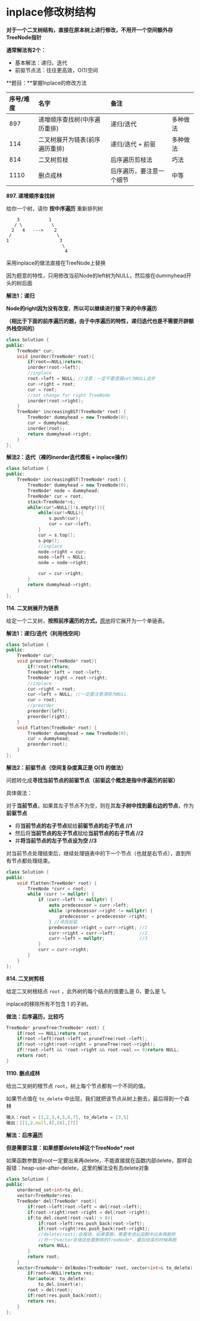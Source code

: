 # inplace修改树结构

**对于一个二叉树结构，直接在原本树上进行修改，不用开一个空间额外存TreeNode指针**

**通常解法有2个：**

* 基本解法：递归，迭代
* 前驱节点法：往往更高效，O\(1\)空间

**题目：**掌握Inplace的修改方法

| 序号/难度 | 名字 | 备注 |  |
| :--- | :--- | :--- | :--- |
| 897 | 递增顺序查找树\(中序遍历重排\) | 递归/迭代  | 多种做法 |
| 114 | 二叉树展开为链表\(前序遍历重排\) | 递归/迭代 + 前驱 | 多种做法 |
| 814 | 二叉树剪枝 | 后序遍历剪枝法 | 巧法 |
| 1110 | 删点成林 | 后序遍历，要注意一个细节 | 中等 |

**897. 递增顺序查找树**

 给你一个树，请你 **按中序遍历** 重新排列树

```text
    3           1
   / \           \
  2   4   --->    2
 /                 \
1                   3
                     \
                      4
```

采用inplace的做法直接在TreeNode上替换

因为题意的特性，只用修改当前Node的left树为NULL，然后接在dummyhead开头的树后面

**解法1：递归**

**Node的right因为没有改变**，**所以可以继续进行接下来的中序遍历**

**（相比于下面的前序遍历的题，由于中序遍历的特性，递归迭代也是不需要开辟额外栈空间的）**

```cpp
class Solution {
public:
    TreeNode* cur;
    void inorder(TreeNode* root){
        if(root==NULL)return;
        inorder(root->left);
        //inplace
        root->left = NULL; //注意：一定不要遗漏set为NULL这步
        cur->right = root;
        cur = root;
        //not change for right TreeNode
        inorder(root->right);
    }
    TreeNode* increasingBST(TreeNode* root) {
        TreeNode* dummyhead = new TreeNode(0);
        cur = dummyhead;
        inorder(root);
        return dummyhead->right;
    }
};
```

**解法2：迭代（裸的inorder迭代模板 + inplace操作）**

```cpp
class Solution {
public:
    TreeNode* increasingBST(TreeNode* root) {
        TreeNode* dummyhead = new TreeNode(0);
        TreeNode* node = dummyhead;
        TreeNode* cur = root;
        stack<TreeNode*>s;
        while(cur!=NULL||!s.empty()){
            while(cur!=NULL){
                s.push(cur);
                cur = cur->left;
            }
            cur = s.top();
            s.pop();
            //inplace
            node->right = cur;
            node->left = NULL;
            node = node->right;

            cur = cur->right;
        }
        return dummyhead->right;
    }
};
```

**114. 二叉树展开为链表**

 给定一个二叉树，**按照前序遍历的方式，**[原地](https://baike.baidu.com/item/%E5%8E%9F%E5%9C%B0%E7%AE%97%E6%B3%95/8010757)将它展开为一个单链表。

**解法1：递归/迭代（利用栈空间）**

```cpp
class Solution {
public:
    TreeNode* cur;
    void preorder(TreeNode* root){
        if(!root)return;
        TreeNode* left = root->left;
        TreeNode* right = root->right;
        //inplace
        cur->right = root;
        cur->left = NULL; //一定要注意清除为NULL
        cur = root;
        //preorder
        preorder(left);
        preorder(right);
    }
    void flatten(TreeNode* root) {
        TreeNode* dummyhead = new TreeNode(0);
        cur = dummyhead;
        preorder(root);
    }
};
```

**解法2：前驱节点（空间复杂度真正是 O\(1\) 的做法）**

问题转化成**寻找当前节点的前驱节点（前驱这个概念是指中序遍历的前驱）**

具体做法：

对于**当前节点**，如果其左子节点不为空，则在其**左子树中找到最右边的节点**，作为**前驱节点**

* 将**当前节点的右子节点**赋给**前驱节点的右子节点 //1**
* 然后将**当前节点的左子节点**赋给**当前节点的右子节点 //2**
* 并**将当前节点的左子节点设为空 //3**

对当前节点处理结束后，继续处理链表中的下一个节点（也就是右节点），直到所有节点都处理结束。

```cpp
class Solution {
public:
    void flatten(TreeNode* root) {
        TreeNode *curr = root;
        while (curr != nullptr) {
            if (curr->left != nullptr) {
                auto predecessor = curr->left;
                while (predecessor->right != nullptr) {
                    predecessor = predecessor->right;
                } //寻找前驱
                predecessor->right = curr->right; //1
                curr->right = curr->left;         //2
                curr->left = nullptr;             //3
            }
            curr = curr->right;
        }
    }
};
```

**814. 二叉树剪枝**

给定二叉树根结点 `root` ，此外树的每个结点的值要么是 0，要么是 1。

inplace的移除所有不包含 1 的子树。

**做法：后序遍历，比较巧**

```cpp
TreeNode* pruneTree(TreeNode* root) {
    if(root == NULL)return root;
    if(root->left)root->left = pruneTree(root->left);
    if(root->right)root->right = pruneTree(root->right);
    if(!root->left && !root->right && root->val == 0)return NULL;
    return root;
}
```

**1110. 删点成林**

给出二叉树的根节点 `root`，树上每个节点都有一个不同的值。

如果节点值在 `to_delete` 中出现，我们就把该节点从树上删去，最后得到一个森林

```cpp
输入：root = [1,2,3,4,5,6,7], to_delete = [3,5]
输出：[[1,2,null,4],[6],[7]]
```

**解法：后序遍历**

**但是需要注意：如果想要delete掉这个TreeNode\* root**

如果函数参数是root一定要出来再delete，不能直接就在函数内部delete，那样会报错：heap-use-after-delete，这里的解法没有去delete对象

```cpp
class Solution {
public:
    unordered_set<int>to_del;
    vector<TreeNode*>res;
    TreeNode* del(TreeNode* root){
        if(root->left)root->left = del(root->left);
        if(root->right)root->right = del(root->right);
        if(to_del.count(root->val) > 0){
            if(root->left)res.push_back(root->left);
            if(root->right)res.push_back(root->right);
            //delete(root);会报错，如果要删，需要考虑从函数中出来再删除
            //开一个vector存储这些要删除的TreeNode*，最后结束的时候再删
            return NULL;
        }
        return root;
    }
    vector<TreeNode*> delNodes(TreeNode* root, vector<int>& to_delete) {
        if(root==NULL)return res;
        for(auto&e: to_delete)
            to_del.insert(e);
        root = del(root);
        if(root)res.push_back(root);
        return res;
    }
};
```

